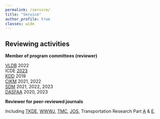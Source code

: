 ```yaml
---
permalink: /service/
title: "Service"
author_profile: true
classes: wide
---
```



## Reviewing activities
  
**Member of program committees (reviewer)**

[VLDB](https://vldb.org/) 2022   <br/>
ICDE [2023](https://icde2023.ics.uci.edu/) <br/>
[KDD](https://www.kdd.org/) 2019<br/>
[CIKM](http://www.cikmconference.org/) 2021, 2022<br/>
[SDM](https://www.siam.org/conferences/archives) 2021, 2022, 2023<br/>
[DASFAA](https://www.dasfaa.net/) 2020, 2023<br/>




**Reviewer for peer-reviewed journals**

Including [TKDE](https://www.computer.org/csdl/journal/tk), [WWWJ](https://www.springer.com/journal/11280), [TMC](https://www.computer.org/csdl/journal/tm), [JOS](http://jos.org.cn), Transportation Research Part [A](https://www.journals.elsevier.com/transportation-research-part-a-policy-and-practice) & [E](https://www.journals.elsevier.com/transportation-research-part-e-logistics-and-transportation-review).

